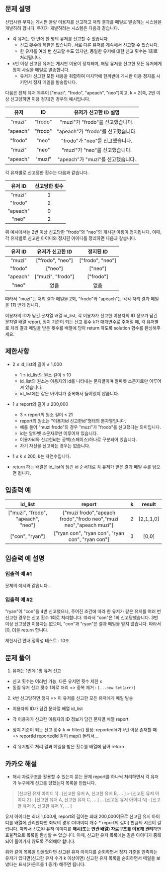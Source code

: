 ## 문제 설명

신입사원 무지는 게시판 불량 이용자를 신고하고 처리 결과를 메일로 발송하는 시스템을 개발하려 합니다. 무지가 개발하려는 시스템은 다음과 같습니다.

- 각 유저는 한 번에 한 명의 유저를 신고할 수 있습니다.
  - 신고 횟수에 제한은 없습니다. 서로 다른 유저를 계속해서 신고할 수 있습니다.
  - 한 유저를 여러 번 신고할 수도 있지만, 동일한 유저에 대한 신고 횟수는 1회로 처리됩니다.
- k번 이상 신고된 유저는 게시판 이용이 정지되며, 해당 유저를 신고한 모든 유저에게 정지 사실을 메일로 발송합니다.
  - 유저가 신고한 모든 내용을 취합하여 마지막에 한꺼번에 게시판 이용 정지를 시키면서 정지 메일을 발송합니다.

다음은 전체 유저 목록이 ["muzi", "frodo", "apeach", "neo"]이고, k = 2(즉, 2번 이상 신고당하면 이용 정지)인 경우의 예시입니다.

|   유저   |   ID    |       유저가 신고한 ID 설명        |
| :------: | :-----: | :--------------------------------: |
|  "muzi"  | "frodo" |  "muzi"가 "frodo"를 신고했습니다.  |
| "apeach" | "frodo" | "apeach"가 "frodo"를 신고했습니다. |
| "frodo"  |  "neo"  |  "frodo"가 "neo"를 신고했습니다.   |
|  "muzi"  |  "neo"  |   "muzi"가 "neo"를 신고했습니다.   |
| "apeach" | "muzi"  | "apeach"가 "muzi"를 신고했습니다.  |

각 유저별로 신고당한 횟수는 다음과 같습니다.

| 유저 ID  | 신고당한 횟수 |
| :------: | :-----------: |
|  "muzi"  |       1       |
| "frodo"  |       2       |
| "apeach" |       0       |
|  "neo"   |       2       |

위 예시에서는 2번 이상 신고당한 "frodo"와 "neo"의 게시판 이용이 정지됩니다. 이때, 각 유저별로 신고한 아이디와 정지된 아이디를 정리하면 다음과 같습니다.

| 유저 ID  | 유저가 신고한 ID  |    정지된 ID     |
| :------: | :---------------: | :--------------: |
|  "muzi"  | ["frodo", "neo"]  | ["frodo", "neo"] |
| "frodo"  |      ["neo"]      |     ["neo"]      |
| "apeach" | ["muzi", "frodo"] |    ["frodo"]     |
|  "neo"   |       없음        |       없음       |

따라서 "muzi"는 처리 결과 메일을 2회, "frodo"와 "apeach"는 각각 처리 결과 메일을 1회 받게 됩니다.

이용자의 ID가 담긴 문자열 배열 id_list, 각 이용자가 신고한 이용자의 ID 정보가 담긴 문자열 배열 report, 정지 기준이 되는 신고 횟수 k가 매개변수로 주어질 때, 각 유저별로 처리 결과 메일을 받은 횟수를 배열에 담아 return 하도록 solution 함수를 완성해주세요.

## 제한사항

- 2 ≤ id_list의 길이 ≤ 1,000

  - 1 ≤ id_list의 원소 길이 ≤ 10
  - id_list의 원소는 이용자의 id를 나타내는 문자열이며 알파벳 소문자로만 이루어져 있습니다.
  - id_list에는 같은 아이디가 중복해서 들어있지 않습니다.

- 1 ≤ report의 길이 ≤ 200,000

  - 3 ≤ report의 원소 길이 ≤ 21
  - report의 원소는 "이용자id 신고한id"형태의 문자열입니다.
  - 예를 들어 "muzi frodo"의 경우 "muzi"가 "frodo"를 신고했다는 의미입니다.
  - id는 알파벳 소문자로만 이루어져 있습니다.
  - 이용자id와 신고한id는 공백(스페이스)하나로 구분되어 있습니다.
  - 자기 자신을 신고하는 경우는 없습니다.

- 1 ≤ k ≤ 200, k는 자연수입니다.
- return 하는 배열은 id_list에 담긴 id 순서대로 각 유저가 받은 결과 메일 수를 담으면 됩니다.

## 입출력 예

|              id_list               |                               report                               |  k  |  result   |
| :--------------------------------: | :----------------------------------------------------------------: | :-: | :-------: |
| ["muzi", "frodo", "apeach", "neo"] | ["muzi frodo","apeach frodo","frodo neo","muzi neo","apeach muzi"] |  2  | [2,1,1,0] |
|          ["con", "ryan"]           |          ["ryan con", "ryan con", "ryan con", "ryan con"]          |  3  |   [0,0]   |

## 입출력 예 설명

### 입출력 예 #1

문제의 예시와 같습니다.

### 입출력 예 #2

"ryan"이 "con"을 4번 신고했으나, 주어진 조건에 따라 한 유저가 같은 유저를 여러 번 신고한 경우는 신고 횟수 1회로 처리합니다. 따라서 "con"은 1회 신고당했습니다. 3번 이상 신고당한 이용자는 없으며, "con"과 "ryan"은 결과 메일을 받지 않습니다. 따라서 [0, 0]을 return 합니다.

제한시간 안내
정확성 테스트 : 10초

## 문제 풀이

1. 유저는 1번에 1명 유저 신고

- 신고 횟수는 여러번 가능, 다른 유저면 횟수 제한 x
- 동일 유저 신고 횟수 1회로 처리
  => 중복 제거 : `[...new Set(arr)]`

2. k번 신고당하면 정지 => 이 유저를 신고한 모든 유저에게 메일 발송

- 이용자의 ID가 담긴 문자열 배열 id_list
- 각 이용자가 신고한 이용자의 ID 정보가 담긴 문자열 배열 report
- 정지 기준이 되는 신고 횟수 k
  => filter() 활용: reportedId가 k번 이상 존재할 때
  => reportId reportedId 같이 map() 돌려서...

- 각 유저별로 처리 결과 메일을 받은 횟수를 배열에 담아 return

## 카카오 해설

- 해시 자료구조를 활용할 수 있는지 묻는 문제
  report를 하나씩 처리하면서 각 유저가 누구에게 신고를 당했는지 목록을 만듭니다.

> [신고된 유저 아이디 1] : [신고한 유저 A, 신고한 유저 B, ... ] > [신고된 유저 아이디 2] : [신고한 유저 A, 신고한 유저 C, ... ]
> ...
> [신고된 유저 아이디 N] : [신고한 유저 X, 신고한 유저 Y, ... ]

유저 아이디는 최대 1,000개, report의 길이는 최대 200,000이므로 신고된 유저 아이디를 배열에 관리한다면 최악의 경우 O(아이디 개수 \* report의 길이) 만큼의 시간이 걸립니다. 따라서 신고된 유저 아이디를 **해시(또는 연관 배열) 자료구조를 이용해 관리**하면 효율적으로 목록을 완성할 수 있습니다. 이때, 신고한 유저 목록에는 같은 아이디가 중복되어 들어가지 않도록 주의해야 합니다.

위와 같이 목록을 만들었다면 신고된 유저 아이디를 순회하면서 정지 기준을 만족하는 유저가 있다면(신고한 유저 수가 k 이상이면) 신고한 유저 목록을 순회하면서 메일을 보냈다는 표시(카운트를 1 증가) 해주면 됩니다.
